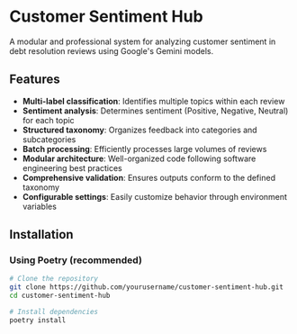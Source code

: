# Customer Sentiment Hub

A modular and professional system for analyzing customer sentiment in debt resolution reviews using Google's Gemini models.

## Features

- **Multi-label classification**: Identifies multiple topics within each review
- **Sentiment analysis**: Determines sentiment (Positive, Negative, Neutral) for each topic
- **Structured taxonomy**: Organizes feedback into categories and subcategories
- **Batch processing**: Efficiently processes large volumes of reviews
- **Modular architecture**: Well-organized code following software engineering best practices
- **Comprehensive validation**: Ensures outputs conform to the defined taxonomy
- **Configurable settings**: Easily customize behavior through environment variables

## Installation

### Using Poetry (recommended)

```bash
# Clone the repository
git clone https://github.com/yourusername/customer-sentiment-hub.git
cd customer-sentiment-hub

# Install dependencies
poetry install